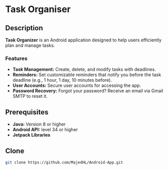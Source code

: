 # Task Organiser
## Description
**Task Organizer** is an Android application designed to help users efficiently plan and manage tasks.
### Features
- **Task Management:** Create, delete, and modify tasks with deadlines.
- **Reminders:** Set customizable reminders that notify you before the task deadline (e.g., 1 hour, 1 day, 10 minutes before).
- **User Accounts:** Secure user accounts for accessing the app.
- **Password Recovery:** Forgot your password? Receive an email via Gmail SMTP to reset it.
## Prerequisites
- **Java:** Version 8 or higher
- **Android API:** level 34 or higher
- **Jetpack Libraries**

## Clone
```bash
git clone https://github.com/MajedHL/Android-App.git
```
